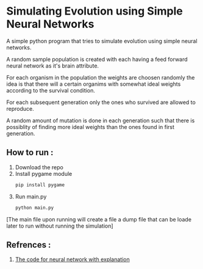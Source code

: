 # Simulating Evolution using Simple Neural Networks

A simple python program that tries to simulate evolution using simple neural networks.

A random sample population is created with each having a feed forward neural network as it's brain attribute.

For each organism in the population the weights are choosen randomly the idea is that there will a certain organims with somewhat ideal weights according to the survival condition.

For each subsequent generation only the ones who survived are allowed to reproduce.

A random amount of mutation is done in each generation such that there is possiblity of finding more ideal weights than the ones found in first generation.

## How to run :
1. Download the repo
2. Install pygame module 
    ```bash 
    pip install pygame 
3. Run main.py
    ```bash
    python main.py
[The main file upon running will create a file a dump file that can be loade later to run without running the simulation]


## Refrences :
1. [The code for neural network with explanation](https://machinelearningmastery.com/implement-backpropagation-algorithm-scratch-python/)





